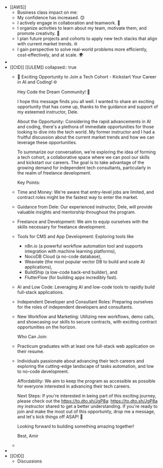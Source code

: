 - [[AWS]]
	- Business class impact on me:
	- My confidence has increased. 😊
	- I actively engage in collaboration and teamwork. 🤝
	- I organize activities to learn about my team, motivate them, and promote creativity. 🚀
	- I plan future projects and cohorts to apply new tech stacks that align with current market trends. 🌐
	- I gain perspective to solve real-world problems more efficiently, cost-effectively, and at scale. 🌍
-
- [[CtD]] [[ULEM]]
  collapsed:: true
	- 🚀 Exciting Opportunity to Join a Tech Cohort - Kickstart Your Career in AI and Coding! 🌐
	  
	  Hey Code the Dream Community! 👋
	  
	  I hope this message finds you all well. I wanted to share an exciting opportunity that has come up, thanks to the guidance and support of my esteemed instructor, Dele.
	  
	  About the Opportunity:
	  Considering the rapid advancements in AI and coding, there's a plethora of immediate opportunities for those looking to dive into the tech world. My former instructor and I had a fruitful discussion about the current market trends and how we can leverage these opportunities.
	  
	  To summarize our conversation, we're exploring the idea of forming a tech cohort, a collaborative space where we can pool our skills and kickstart our careers. The goal is to take advantage of the growing demand for independent tech consultants, particularly in the realm of freelance development.
	  
	  Key Points:
	- Time and Money: We're aware that entry-level jobs are limited, and contract roles might be the fastest way to enter the market.
	- Guidance from Dele: Our experienced instructor, Dele, will provide valuable insights and mentorship throughout the program.
	- Freelance and Development: We aim to equip ourselves with the skills necessary for freelance development.
	- Tools for CMS and App Development: Exploring tools like
		- n8n.io (a powerful workflow automation tool and supports integration with machine learning platforms),
		- NocoDB Cloud (a no-code database),
		- Weaviate (the most popular vector DB to build and scale AI applications),
		- BuildShip (a low-code back-end builder), and
		- FlutterFlow (for building apps incredibly fast).
	- AI and Low Code: Leveraging AI and low-code tools to rapidly build full-stack applications.
	- Independent Developer and Consultant Roles: Preparing ourselves for the roles of independent developers and consultants.
	- New Workflow and Marketing: Utilizing new workflows, demo calls, and showcasing our skills to secure contracts, with exciting contract opportunities on the horizon.
	  
	  Who Can Join:
	- Practicum graduates with at least one full-stack web application on their resume.
	- Individuals passionate about advancing their tech careers and exploring the cutting-edge landscape of tasks automation, and low to no-code development. 
	  
	  Affordability:
	  We aim to keep the program as accessible as possible for everyone interested in advancing their tech careers.
	  
	  Next Steps:
	  If you're interested in being part of this exciting journey, please check out the https://to.dto.sh/JgP8a: https://to.dto.sh/JgP8a my instructor shared to get a better understanding. If you're ready to join and make the most out of this opportunity, drop me a message, and let's kick things off ASAP! 🚀
	  
	  Looking forward to building something amazing together!
	  
	  Best,
	  Amir
	-
-
- [[CtD]]
	- Discussions